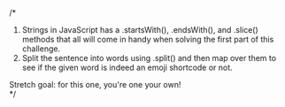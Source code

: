 /*

1. Strings in JavaScript has a .startsWith(), .endsWith(), and .slice() methods
   that all will come in handy when solving the first part of this challenge.
2. Split the sentence into words using .split() and then map over them to see 
   if the given word is indeed an emoji shortcode or not.
   
Stretch goal: for this one, you're one your own!    
*/